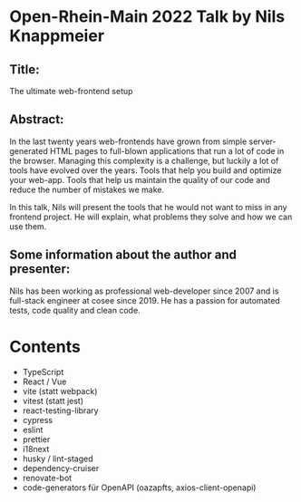 # Open-Rhein-Main 2022 Talk by Nils Knappmeier 

## Title:

The ultimate web-frontend setup

## Abstract:

In the last twenty years web-frontends have grown from simple server-generated HTML
pages to full-blown applications that run a lot of code in the browser.
Managing this complexity is a challenge, but luckily a lot of tools have evolved over
the years. Tools that help you build and optimize your web-app. Tools that help us maintain the quality of our code and reduce the number of mistakes we make.

In this talk, Nils will present the tools that he would not want to miss in any frontend project. 
He will explain, what problems they solve and how we can use them.

## Some information about the author and presenter:

Nils has been working as professional web-developer since 2007 and is full-stack
engineer at cosee since 2019. He has a passion for automated tests, code quality
and clean code.

# Contents

* TypeScript
* React / Vue
* vite (statt webpack)
* vitest (statt jest)
* react-testing-library
* cypress
* eslint
* prettier
* i18next
* husky / lint-staged
* dependency-cruiser
* renovate-bot
* code-generators für OpenAPI (oazapfts, axios-client-openapi)

